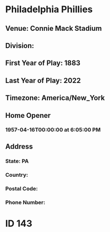 # Philadelphia Phillies
## Venue: Connie Mack Stadium
## Division: 
## First Year of Play: 1883
## Last Year of Play: 2022
## Timezone: America/New_York
## Home Opener
### 1957-04-16T00:00:00 at 6:05:00 PM
## Address
### 
### State: PA
### Country: 
### Postal Code: 
### Phone Number: 
# ID 143